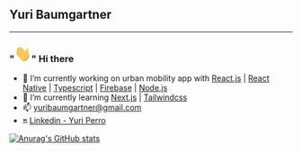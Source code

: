 ## Yuri Baumgartner
<hr/>

### "<img width=30 height=30 src="https://raw.githubusercontent.com/ABSphreak/ABSphreak/master/gifs/Hi.gif" alt="Hi">" Hi there 

- 🚀 I’m currently working on urban mobility app with [React.js](https://pt-br.reactjs.org/) | [React Native](https://reactnative.dev/) | [Typescript](https://www.typescriptlang.org/) | [Firebase](https://firebase.google.com/?hl=pt) | [Node.js](https://nodejs.org/en/)
- 🚧 I’m currently learning [Next.js](https://nextjs.org/) | [Tailwindcss](https://tailwindcss.com/docs)
- 📫 yuribaumgartner@gmail.com
- 🔛 [Linkedin - Yuri Perro](https://www.linkedin.com/in/yuri-baumgartner/)



<!-- ## ⚡ Languages and Tools: -->

[![Anurag's GitHub stats](https://github-readme-stats.vercel.app/api?username=YuriPerro&hide=issues&count_private=true&show_icons=true&theme=outrun)](https://github.com/anuraghazra/github-readme-stats)
  

<!--
**YuriPerro/YuriPerro** is a ✨ _special_ ✨ repository because its `README.md` (this file) appears on your GitHub profile.


Here are some ideas to get you started:

- 🔭 I’m currently working on ...
- 🌱 I’m currently learning ...
- 👯 I’m looking to collaborate on ...
- 🤔 I’m looking for help with ...
- 💬 Ask me about ...
- 📫 How to reach me: ...
- 😄 Pronouns: ...
- ⚡ Fun fact: ...
-->
